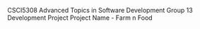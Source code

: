 CSCI5308 Advanced Topics in Software Development
Group 13 Development Project
Project Name - Farm n Food
